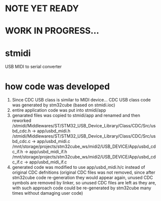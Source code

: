 # NOTE YET READY
# WORK IN PROGRESS...

# stmidi
USB MIDI to serial converter

# how code was developed

1. Since CDC USB class is similar to MIDI device...
    CDC USB class code was generated by stm32cube (based on stmidi.ioc)
2. entire application code was put into stmidi/app
3. genarated files was copied to stmidi/app and renamed and then reworked
    /stmidi/Middlewares/ST/STM32_USB_Device_Library/Class/CDC/Src/usbd_cdc.h -> app/usbd_midi.h
    /stmidi/Middlewares/ST/STM32_USB_Device_Library/Class/CDC/Src/usbd_cdc.c -> app/usbd_midi.c
    /mnt/storage/projects/stm32cube_ws/midi2/USB_DEVICE/App/usbd_cdc_if.h -> app/usbd_midi_if.h
    /mnt/storage/projects/stm32cube_ws/midi2/USB_DEVICE/App/usbd_cdc_if.c -> app/usbd_midi_if.c
4. generated code was modified to use app/usbd_midi.h/c instead of original CDC defnitions
    (original CDC files was not removed, since after stm32cube code re-generation they would appear again,
     unused CDC symbols are removed by linker, so unused CDC files are left as they are,
     with such approach code could be re-generated by stm32cube many times without damaging user code) 